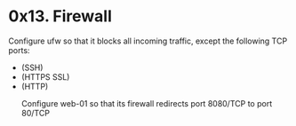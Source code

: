 <h1>0x13. Firewall</h1>
<p>Configure ufw so that it blocks all incoming traffic, except the following TCP ports:</p>
<ul>
<li>(SSH)</li>
<li>(HTTPS SSL)</li>
<li>(HTTP)</li>
<p>Configure web-01 so that its firewall redirects port 8080/TCP to port 80/TCP</p>
